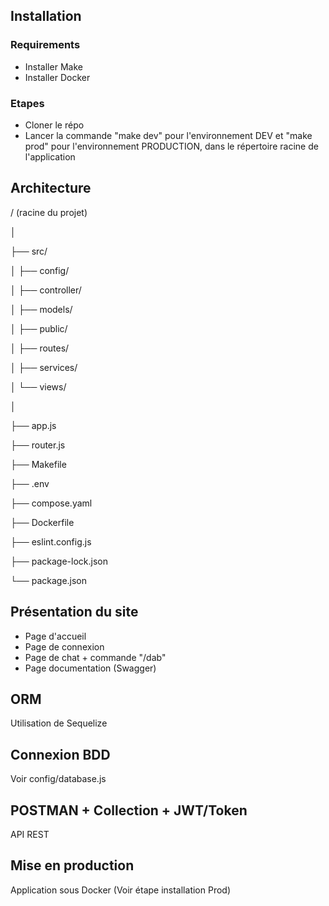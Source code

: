 ## Installation
### Requirements
- Installer Make
- Installer Docker
### Etapes
- Cloner le répo
- Lancer la commande "make dev" pour l'environnement DEV et "make prod" pour l'environnement PRODUCTION, dans le répertoire racine de l'application

## Architecture

/ (racine du projet)

│

├── src/

│   ├── config/

│   ├── controller/

│   ├── models/

│   ├── public/

│   ├── routes/

│   ├── services/

│   └── views/

│

├── app.js

├── router.js

├── Makefile

├── .env

├── compose.yaml


├── Dockerfile

├── eslint.config.js

├── package-lock.json

└── package.json

## Présentation du site
- Page d'accueil 
- Page de connexion
- Page de chat + commande "/dab"
- Page documentation (Swagger)

## ORM 
Utilisation de Sequelize

## Connexion BDD
Voir config/database.js

## POSTMAN + Collection + JWT/Token
API REST

## Mise en production
Application sous Docker (Voir étape installation Prod)
